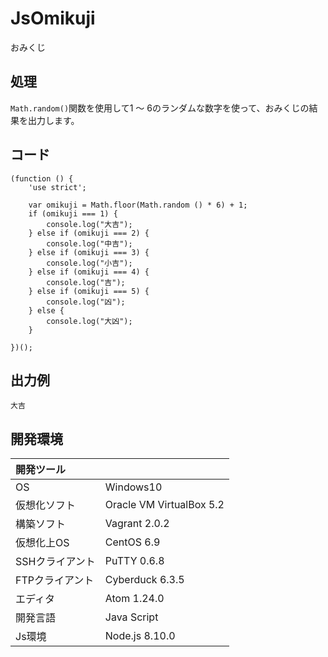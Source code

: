 # JsOmikuji
おみくじ

## 処理
`Math.random()`関数を使用して1 ～ 6のランダムな数字を使って、おみくじの結果を出力します。

## コード
```
(function () {
    'use strict';

    var omikuji = Math.floor(Math.random () * 6) + 1;
    if (omikuji === 1) {
        console.log("大吉");
    } else if (omikuji === 2) {
        console.log("中吉");
    } else if (omikuji === 3) {
        console.log("小吉");
    } else if (omikuji === 4) {
        console.log("吉");
    } else if (omikuji === 5) {
        console.log("凶");
    } else {
        console.log("大凶");
    }

})();
```

## 出力例  
```
大吉
```
  
## 開発環境
| 開発ツール |  |
|:-|:-|
| OS | Windows10 |
| 仮想化ソフト | Oracle VM VirtualBox 5.2 |
| 構築ソフト | Vagrant 2.0.2 |
| 仮想化上OS | CentOS 6.9 |
| SSHクライアント | PuTTY 0.6.8 |
| FTPクライアント | Cyberduck 6.3.5 |
| エディタ | Atom 1.24.0 |
| 開発言語 | Java Script |
| Js環境 | Node.js 8.10.0 |
